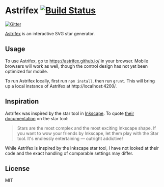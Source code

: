 # Astrifex [![Build Status](https://travis-ci.org/astrifex/astrifex.svg)](https://travis-ci.org/astrifex/astrifex)

[![Gitter](https://badges.gitter.im/Join%20Chat.svg)](https://gitter.im/astrifex/astrifex?utm_source=badge&utm_medium=badge&utm_campaign=pr-badge&utm_content=badge)

[Astrifex](https://astrifex.github.io/) is an interactive SVG star generator.

## Usage

To use Astrifex, go to https://astrifex.github.io/ in your browser. Mobile
browsers will work as well, though the control design has not yet been
optimized for mobile.

To run Astrifex locally, first run `npm install`, then run `grunt`. This will
bring up a local instance of Astrifex at http://localhost:4200/.

## Inspiration

Astrifex was inspired by the star tool in [Inkscape](https://www.inkscape.org).
To quote [their documentation](https://inkscape.org/doc/shapes/tutorial-shapes.html)
on the star tool:

> Stars are the most complex and the most exciting Inkscape shape. If you want
> to wow your friends by Inkscape, let them play with the Star tool. It's
> endlessly entertaining — outright addictive!

While Astrifex is inspired by the Inkscape star tool, I have not looked at
their code and the exact handling of comparable settings may differ.

## License

MIT
